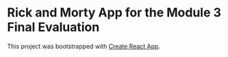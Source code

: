 # Rick and Morty App for the Module 3 Final Evaluation

This project was bootstrapped with [Create React App](https://github.com/facebook/create-react-app).

